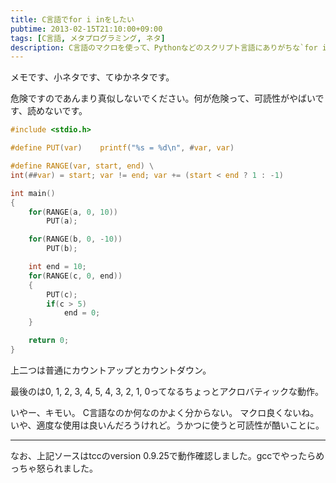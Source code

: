 ```yaml
---
title: C言語でfor i inをしたい
pubtime: 2013-02-15T21:10:00+09:00
tags: [C言語, メタプログラミング, ネタ]
description: C言語のマクロを使って、Pythonなどのスクリプト言語にありがちな`for i in range(10)`のようなものを作ってみました。可読性がやばいので、ネタ記事と思ってください。
---
```


メモです、小ネタです、てゆかネタです。

危険ですのであんまり真似しないでください。何が危険って、可読性がやばいです、読めないです。

``` c
#include <stdio.h>

#define PUT(var)	printf("%s = %d\n", #var, var)

#define RANGE(var, start, end) \
int(##var) = start; var != end; var += (start < end ? 1 : -1)

int main()
{
	for(RANGE(a, 0, 10))
		PUT(a);

	for(RANGE(b, 0, -10))
		PUT(b);

	int end = 10;
	for(RANGE(c, 0, end))
	{
		PUT(c);
		if(c > 5)
			end = 0;
	}

	return 0;
}
```
上二つは普通にカウントアップとカウントダウン。

最後のは0, 1, 2, 3, 4, 5, 4, 3, 2, 1, 0ってなるちょっとアクロバティックな動作。

いやー、キモい。
C言語なのか何なのかよく分からない。
マクロ良くないね。いや、適度な使用は良いんだろうけれど。うかつに使うと可読性が酷いことに。

---

なお、上記ソースはtccのversion 0.9.25で動作確認しました。gccでやったらめっちゃ怒られました。
